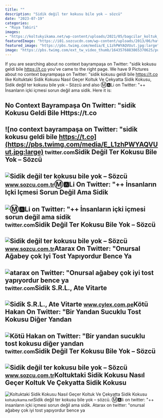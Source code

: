 ```yaml
---
title: ""
description: "Sidik değil ter kokusu bile yok – sözcü"
date: "2023-07-19"
categories:
- "Ruya Tabiri"
images:
- "https://koltukyikama.net/wp-content/uploads/2021/05/bagcilar_koltuk_yikama.jpg"
featuredImage: "https://i01.sozcucdn.com/wp-content/uploads/2013/06/hatice-sli-2.jpg"
featured_image: "https://pbs.twimg.com/media/E_L1zhPWYAQVUut.jpg:large"
image: "https://pbs.twimg.com/ext_tw_video_thumb/1643576883865370625/pu/img/TCLRoB9Yq0nExKEm.jpg"
---
```


If you are searching about no context bayrampaşa on Twitter: "sidik kokusu geldi bile https://t.co you've came to the right page. We have 9 Pictures about no context bayrampaşa on Twitter: "sidik kokusu geldi bile https://t.co like Koltuktaki Sidik Kokusu Nasıl Geçer Koltuk Ve Çekyatta Sidik Kokusu, Sidik değil ter kokusu bile yok – Sözcü and also Ⓜ️🅰️Lℹ️ on Twitter: "++ İnsanların içki içmesi sorun değil ama sidik. Here it is:

No Context Bayrampaşa On Twitter: "sidik Kokusu Geldi Bile Https://t.co
-----------------------------------------------------------------------

 ![no context bayrampaşa on Twitter: "sidik kokusu geldi bile https://t.co](https://pbs.twimg.com/media/E_L1zhPWYAQVUut.jpg:large) <small>twitter.com</small>Sidik Değil Ter Kokusu Bile Yok – Sözcü
---------------------------------------

 ![Sidik değil ter kokusu bile yok – Sözcü](https://i01.sozcucdn.com/wp-content/uploads/2013/06/hatice-sli.jpg) <small>www.sozcu.com.tr</small>Ⓜ️🅰️Lℹ️ On Twitter: "++ İnsanların Içki Içmesi Sorun Değil Ama Sidik
--------------------------------------------------------------------

 ![Ⓜ️🅰️Lℹ️ on Twitter: "++ İnsanların içki içmesi sorun değil ama sidik](https://pbs.twimg.com/profile_banners/142255070/1525772868/1500x500) <small>twitter.com</small>Sidik Değil Ter Kokusu Bile Yok – Sözcü
---------------------------------------

 ![Sidik değil ter kokusu bile yok – Sözcü](https://i01.sozcucdn.com/wp-content/uploads/2013/06/hatice-sli-2.jpg) <small>www.sozcu.com.tr</small>Atarax On Twitter: "Onursal Ağabey çok Iyi Tost Yapıyordur Bence Ya
-------------------------------------------------------------------

 ![atarax on Twitter: "Onursal ağabey çok iyi tost yapıyordur bence ya](https://pbs.twimg.com/media/FwV2qgJWwAUOI6D.jpg) <small>twitter.com</small>Sidik S.R.L., Ate Vitarte
-------------------------

 ![Sidik S.R.L., Ate Vitarte](https://media.cylex.com.pe/companies/1113/7004/logo/logo.jpg) <small>www.cylex.com.pe</small>Kötü Hakan On Twitter: "Bir Yandan Sucuklu Tost Kokusu Diğer Yandan
-------------------------------------------------------------------

 ![Kötü Hakan on Twitter: "Bir yandan sucuklu tost kokusu diğer yandan](https://pbs.twimg.com/ext_tw_video_thumb/1643576883865370625/pu/img/TCLRoB9Yq0nExKEm.jpg) <small>twitter.com</small>Sidik Değil Ter Kokusu Bile Yok – Sözcü
---------------------------------------

 ![Sidik değil ter kokusu bile yok – Sözcü](https://i01.sozcucdn.com/wp-content/uploads/2013/06/hatice-42.jpg) <small>www.sozcu.com.tr</small>Koltuktaki Sidik Kokusu Nasıl Geçer Koltuk Ve Çekyatta Sidik Kokusu
-------------------------------------------------------------------

 ![Koltuktaki Sidik Kokusu Nasıl Geçer Koltuk Ve Çekyatta Sidik Kokusu](https://koltukyikama.net/wp-content/uploads/2021/05/bagcilar_koltuk_yikama.jpg) <small>koltukyikama.net</small>Sidik değil ter kokusu bile yok – sözcü. Ⓜ️🅰️lℹ️ on twitter: "++ i̇nsanların içki içmesi sorun değil ama sidik. Atarax on twitter: "onursal ağabey çok iyi tost yapıyordur bence ya
